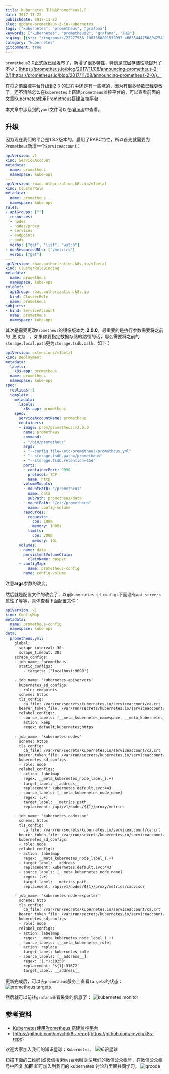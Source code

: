 ```yaml
---
title: Kubernetes 下升级Prometheus2.0
date: 2017-11-22
publishdate: 2017-11-22
slug: update-prometheus-2-in-kubernetes
tags: ["kubernetes", "prometheus", "grafana"]
keywords: ["kubernetes", "prometheus2", "grafana", "升级"]
bigimg: [{src: "/img/posts/22277538_1987368801539992_4665344475080425472_n.jpg", desc: "It is always a new adventure, and I am always impressed with how beautiful nature is"}]
category: "kubernetes"
gitcomment: true
---
```


`prometheus`2.0正式版已经发布了，新增了很多特性，特别是底层存储性能提升了不少：[https://prometheus.io/blog/2017/11/08/announcing-prometheus-2-0/](https://prometheus.io/blog/2017/11/08/announcing-prometheus-2-0/)。

在将之前监控平台升级到2.0 的过程中还是有一些坑的，因为有很多参数已经更改了，还不清除怎么在`kubernetes`上搭建`prometheus`监控平台的，可以查看前面的文章[Kubernetes使用Prometheus搭建监控平台](/post/kubernetes-monitor-prometheus-grafana/)

本文章中涉及到的`yaml`文件可以在[github](https://github.com/cnych/k8s-repo/tree/master/prometheus)中查看。

<!--more-->

## 升级

因为现在我们的平台是1.8.2版本的，启用了RABC特性，所以首先就需要为`Prometheus`新增一个`ServiceAccount`：
```yaml
apiVersion: v1
kind: ServiceAccount
metadata:
  name: prometheus
  namespace: kube-ops
---
apiVersion: rbac.authorization.k8s.io/v1beta1
kind: ClusterRole
metadata:
  name: prometheus
  namespace: kube-ops
rules:
- apiGroups: [""]
  resources:
  - nodes
  - nodes/proxy
  - services
  - endpoints
  - pods
  verbs: ["get", "list", "watch"]
- nonResourceURLs: ["/metrics"]
  verbs: ["get"]
---
apiVersion: rbac.authorization.k8s.io/v1beta1
kind: ClusterRoleBinding
metadata:
  name: prometheus
  namespace: kube-ops
roleRef:
  apiGroup: rbac.authorization.k8s.io
  kind: ClusterRole
  name: prometheus
subjects:
- kind: ServiceAccount
  name: prometheus
  namespace: kube-ops
```

其次是需要更改`Prometheus`的镜像版本为:**2.0.0**，最重要的是执行参数需要将之前的`-`更改为`--`，如果你要指定数据存储的路径的话，那么需要将之前的`storage.local.path`更为`storage.tsdb.path`，如下：
```yaml
apiVersion: extensions/v1beta1
kind: Deployment
metadata:
  labels:
    k8s-app: prometheus
  name: prometheus
  namespace: kube-ops
spec:
  replicas: 1
  template:
    metadata:
      labels:
        k8s-app: prometheus
    spec:
      serviceAccountName: prometheus
      containers:
      - image: prom/prometheus:v2.0.0
        name: prometheus
        command:
        - "/bin/prometheus"
        args:
        - "--config.file=/etc/prometheus/prometheus.yml"
        - "--storage.tsdb.path=/prometheus"
        - "--storage.tsdb.retention=15d"
        ports:
        - containerPort: 9090
          protocol: TCP
          name: http
        volumeMounts:
        - mountPath: "/prometheus"
          name: data
          subPath: prometheus/data
        - mountPath: "/etc/prometheus"
          name: config-volume
        resources:
          requests:
            cpu: 100m
            memory: 100Mi
          limits:
            cpu: 200m
            memory: 1Gi
      volumes:
      - name: data
        persistentVolumeClaim:
          claimName: opspvc
      - configMap:
          name: prometheus-config
        name: config-volume
```

注意**args**参数的改变。

然后就是配置文件的改变了，以前`kubernetes_sd_configs`下面没有`api_servers`属性了等等，具体查看下面配置文件：
```yaml
apiVersion: v1
kind: ConfigMap
metadata:
  name: prometheus-config
  namespace: kube-ops
data:
  prometheus.yml: |
    global:
      scrape_interval: 30s
      scrape_timeout: 30s
    scrape_configs:
    - job_name: 'prometheus'
      static_configs:
        - targets: ['localhost:9090']

    - job_name: 'kubernetes-apiservers'
      kubernetes_sd_configs:
      - role: endpoints
      scheme: https
      tls_config:
        ca_file: /var/run/secrets/kubernetes.io/serviceaccount/ca.crt
      bearer_token_file: /var/run/secrets/kubernetes.io/serviceaccount/token
      relabel_configs:
      - source_labels: [__meta_kubernetes_namespace, __meta_kubernetes_service_name, __meta_kubernetes_endpoint_port_name]
        action: keep
        regex: default;kubernetes;https

    - job_name: 'kubernetes-nodes'
      scheme: https
      tls_config:
        ca_file: /var/run/secrets/kubernetes.io/serviceaccount/ca.crt
      bearer_token_file: /var/run/secrets/kubernetes.io/serviceaccount/token
      kubernetes_sd_configs:
      - role: node
      relabel_configs:
      - action: labelmap
        regex: __meta_kubernetes_node_label_(.+)
      - target_label: __address__
        replacement: kubernetes.default.svc:443
      - source_labels: [__meta_kubernetes_node_name]
        regex: (.+)
        target_label: __metrics_path__
        replacement: /api/v1/nodes/${1}/proxy/metrics

    - job_name: 'kubernetes-cadvisor'
      scheme: https
      tls_config:
        ca_file: /var/run/secrets/kubernetes.io/serviceaccount/ca.crt
      bearer_token_file: /var/run/secrets/kubernetes.io/serviceaccount/token
      kubernetes_sd_configs:
      - role: node
      relabel_configs:
      - action: labelmap
        regex: __meta_kubernetes_node_label_(.+)
      - target_label: __address__
        replacement: kubernetes.default.svc:443
      - source_labels: [__meta_kubernetes_node_name]
        regex: (.+)
        target_label: __metrics_path__
        replacement: /api/v1/nodes/${1}/proxy/metrics/cadvisor

    - job_name: 'kubernetes-node-exporter'
      scheme: http
      tls_config:
        ca_file: /var/run/secrets/kubernetes.io/serviceaccount/ca.crt
      bearer_token_file: /var/run/secrets/kubernetes.io/serviceaccount/token
      kubernetes_sd_configs:
      - role: node
      relabel_configs:
      - action: labelmap
        regex: __meta_kubernetes_node_label_(.+)
      - source_labels: [__meta_kubernetes_role]
        action: replace
        target_label: kubernetes_role
      - source_labels: [__address__]
        regex: '(.*):10250'
        replacement: '${1}:31672'
        target_label: __address__
```

更新完成后，可以去`prometheus`服务上查看`targets`的状态：
![prometheus targets](/img/posts/WX20171122-170347.png)

然后就可以前往`grafana`查看采集的信息了：
![kubernetes monitor](/img/posts/WX20171122-165339.png)



## 参考资料

* [Kubernetes使用Prometheus 搭建监控平台](/post/kubernetes-monitor-prometheus-grafana/)
* [https://github.com/cnych/k8s-repo](https://github.com/cnych/k8s-repo)

欢迎大家加入我们的知识星球：`Kubernetes`。
![知识星球](/img/xq.png)

扫描下面的二维码(或微信搜索`k8s技术圈`)关注我们的微信公众帐号，在微信公众帐号中回复 **加群** 即可加入到我们的 kubernetes 讨论群里面共同学习。
![qrcode](/img/posts/qrcode_for_gh_d6dd87b6ceb4_430.jpg)
